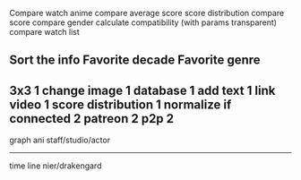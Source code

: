 Compare watch anime
compare average score
score distribution
compare score
compare gender
calculate compatibility (with params transparent)
compare watch list

Sort the info
Favorite decade
Favorite genre
---
3x3 1 
change image 1
database 1 
add text 1 
link video 1 
score distribution 1 
normalize if connected 2 
patreon 2 
p2p 2
---
graph ani staff/studio/actor

---
time line nier/drakengard
